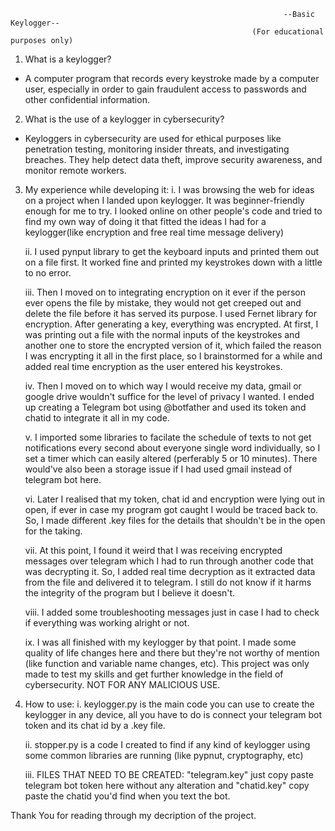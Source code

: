                                                                  --Basic Keylogger--
                                                          (For educational purposes only)

1. What is a keylogger?
- A computer program that records every keystroke made by a computer user, especially in order to gain fraudulent access to passwords and other confidential information. 

2. What is the use of a keylogger in cybersecurity?
- Keyloggers in cybersecurity are used for ethical purposes like penetration testing, monitoring insider threats, and investigating breaches. They help detect data theft, improve security awareness, and monitor remote workers.

3. My experience while developing it: 
    i. I was browsing the web for ideas on a project when I landed upon keylogger. It was beginner-friendly enough for me to try. I looked online on other people's code 
            and tried to find my own way of doing it that fitted the ideas I had for a keylogger(like encryption and free real time message delivery)

    ii. I used pynput library to get the keyboard inputs and printed them out on a file first. It worked fine and printed my keystrokes down with a little to no error.

   iii. Then I moved on to integrating encryption on it ever if the person ever opens the file by mistake, they would not get creeped out and delete the file before it 
             has served its purpose. I used Fernet library for encryption. After generating a key, everything was encrypted. At first, I was printing out a file with the 
             normal inputs of the keystrokes and another one to store the encrypted version of it, which failed the reason I was encrypting it all in the first place, so I 
             brainstormed for a while and added real time encryption as the user entered his keystrokes.

    iv. Then I moved on to which way I would receive my data, gmail or google drive wouldn't suffice for the level of privacy I wanted. I ended up creating a Telegram bot 
            using @botfather and used its token and chatid to integrate it all in my code.

    v. I imported some libraries to facilate the schedule of texts to not get notifications every second about everyone single word individually, so I set a timer which 
           can easily altered (perferably 5 or 10 minutes). There would've also been a storage issue if I had used gmail instead of telegram bot here.

     vi. Later I realised that my token, chat id and encryption were lying out in open, if ever in case my program got caught I would be traced back to. So, I made 
            different .key files for the details that shouldn't be in the open for the taking.

    vii. At this point, I found it weird that I was receiving encrypted messages over telegram which I had to run through another code that was decrypting it. So, I added 
             real time decryption as it extracted data from the file and delivered it to telegram. I still do not know if it harms the integrity of the program but I believe 
             it doesn't.

     viii. I added some troubleshooting messages just in case I had to check if everything was working alright or not.

     ix. I was all finished with my keylogger by that point. I made some quality of life changes here and there but they're not worthy of mention (like function and 
            variable name changes, etc). This project was only made to test my skills and get further knowledge in the field of cybersecurity. NOT FOR ANY MALICIOUS USE.

4. How to use:
     i. keylogger.py is the main code you can use to create the keylogger in any device, all you have to do is connect your telegram bot token and its chat id by a .key               file.

     ii. stopper.py is a code I created to find if any kind of keylogger using some common libraries are running (like pypnut, cryptography, etc)

    iii. FILES THAT NEED TO BE CREATED: "telegram.key" just copy paste telegram bot token here without any alteration and "chatid.key" copy paste the chatid you'd find 
        when you text the bot.

Thank You for reading through my decription of the project.

